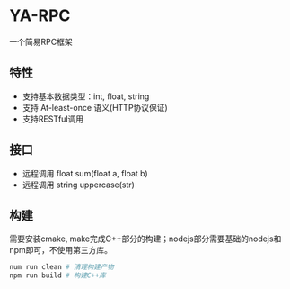 # YA-RPC

一个简易RPC框架

## 特性

- 支持基本数据类型：int, float, string
- 支持 At-least-once 语义(HTTP协议保证)
- 支持RESTful调用

## 接口

- 远程调用 float sum(float a, float b)
- 远程调用 string uppercase(str)

## 构建

需要安装cmake, make完成C++部分的构建；nodejs部分需要基础的nodejs和npm即可，不使用第三方库。

```bash
num run clean # 清理构建产物
npm run build # 构建C++库
```
